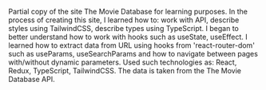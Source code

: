 Partial copy of the site The Movie Database for learning purposes.
In the process of creating this site, I learned how to: work with API, describe styles using TailwindCSS, describe types using TypeScript. I began to better understand how to work with hooks such as useState, useEffect. I learned how to extract data from URL using hooks from 'react-router-dom' such as useParams, useSearchParams and how to navigate between pages with/without dynamic parameters.
Used such technologies as: React, Redux, TypeScript, TailwindCSS.
The data is taken from the The Movie Database API.
